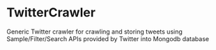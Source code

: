TwitterCrawler
==============

Generic Twitter crawler for crawling and storing tweets using Sample/Filter/Search APIs 
provided by Twitter into Mongodb database
